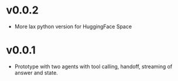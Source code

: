 # v0.0.2

- More lax python version for HuggingFace Space

# v0.0.1
- Prototype with two agents with tool calling, handoff, streaming of answer and state. 